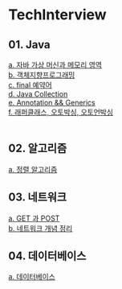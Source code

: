 # TechInterview

## 01. Java
[a. 자바 가상 머신과 메모리 영역](https://github.com/hy6219/TechInterview/blob/main/Language/Java/JVM.md)<br/>
[b. 객체지향프로그래밍](https://github.com/hy6219/TechInterview/blob/main/Language/Java/%EA%B0%9D%EC%B2%B4%EC%A7%80%ED%96%A5%20%ED%94%84%EB%A1%9C%EA%B7%B8%EB%9E%98%EB%B0%8D.md)<br/>
[c. final 예약어](https://github.com/hy6219/TechInterview/blob/main/Language/Java/final%EC%98%88%EC%95%BD%EC%96%B4.md)<br/>
[d. Java Collection](https://github.com/hy6219/TechInterview/blob/main/Language/Java/Java%20Collection.md)<br/>
[e. Annotation && Generics](https://github.com/hy6219/TechInterview/blob/main/Language/Java/%EC%96%B4%EB%85%B8%ED%85%8C%EC%9D%B4%EC%85%98%EA%B3%BC%20%EC%A0%9C%EB%84%A4%EB%A6%AD%EC%8A%A4.md)<br/>
[f. 래퍼클래스, 오토박싱, 오토언박싱](https://github.com/hy6219/TechInterview/blob/main/Language/Java/Wrapper%20Class.md)<br/>
<br/>
## 02. 알고리즘
[a. 정렬 알고리즘](https://github.com/hy6219/TechInterview/blob/main/%EC%95%8C%EA%B3%A0%EB%A6%AC%EC%A6%98/%EC%A0%95%EB%A0%AC%EC%95%8C%EA%B3%A0%EB%A6%AC%EC%A6%98.md)<br/>

## 03. 네트워크

[a. GET 과 POST](https://github.com/hy6219/TechInterview/blob/main/%EB%84%A4%ED%8A%B8%EC%9B%8C%ED%81%AC/GET%EA%B3%BC%20POST.md)<br/>
[b. 네트워크 개념 정리](https://github.com/hy6219/TechInterview/blob/main/%EB%84%A4%ED%8A%B8%EC%9B%8C%ED%81%AC/%EB%84%A4%ED%8A%B8%EC%9B%8C%ED%81%AC%20%EA%B3%B5%EB%B6%80%20Plus.md)<br/>

## 04. 데이터베이스

[a. 데이터베이스](https://github.com/hy6219/TechInterview/blob/main/%EB%8D%B0%EC%9D%B4%ED%84%B0%EB%B2%A0%EC%9D%B4%EC%8A%A4/%EB%8D%B0%EC%9D%B4%ED%84%B0%EB%B2%A0%EC%9D%B4%EC%8A%A4.md)<br/>

